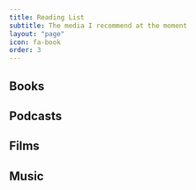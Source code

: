 ```yaml
---
title: Reading List
subtitle: The media I recommend at the moment
layout: "page"
icon: fa-book
order: 3
---
```


## Books

## Podcasts

## Films

## Music